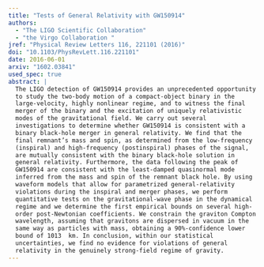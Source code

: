 ```yaml
---
title: "Tests of General Relativity with GW150914"
authors:
  - "The LIGO Scientific Collaboration"
  - "the Virgo Collaboration "
jref: "Physical Review Letters 116, 221101 (2016)"
doi: "10.1103/PhysRevLett.116.221101"
date: 2016-06-01
arxiv: "1602.03841"
used_spec: true
abstract: |
  The LIGO detection of GW150914 provides an unprecedented opportunity
  to study the two-body motion of a compact-object binary in the
  large-velocity, highly nonlinear regime, and to witness the final
  merger of the binary and the excitation of uniquely relativistic
  modes of the gravitational field. We carry out several
  investigations to determine whether GW150914 is consistent with a
  binary black-hole merger in general relativity. We find that the
  final remnant’s mass and spin, as determined from the low-frequency
  (inspiral) and high-frequency (postinspiral) phases of the signal,
  are mutually consistent with the binary black-hole solution in
  general relativity. Furthermore, the data following the peak of
  GW150914 are consistent with the least-damped quasinormal mode
  inferred from the mass and spin of the remnant black hole. By using
  waveform models that allow for parametrized general-relativity
  violations during the inspiral and merger phases, we perform
  quantitative tests on the gravitational-wave phase in the dynamical
  regime and we determine the first empirical bounds on several high-
  order post-Newtonian coefficients. We constrain the graviton Compton
  wavelength, assuming that gravitons are dispersed in vacuum in the
  same way as particles with mass, obtaining a 90%-confidence lower
  bound of 1013  km. In conclusion, within our statistical
  uncertainties, we find no evidence for violations of general
  relativity in the genuinely strong-field regime of gravity.
---
```

